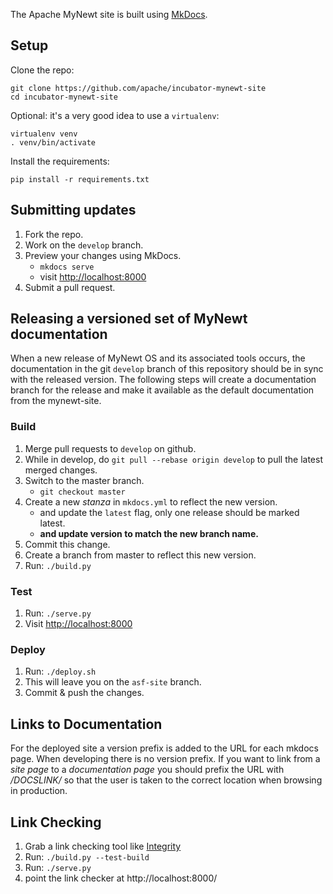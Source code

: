 The Apache MyNewt site is built using [MkDocs](http://www.mkdocs.org/).

## Setup

Clone the repo:

    git clone https://github.com/apache/incubator-mynewt-site
    cd incubator-mynewt-site

Optional: it's a very good idea to use a `virtualenv`:

    virtualenv venv
    . venv/bin/activate

Install the requirements:

    pip install -r requirements.txt

## Submitting updates

1. Fork the repo.
1. Work on the `develop` branch.
1. Preview your changes using MkDocs.
    * `mkdocs serve`
    * visit [http://localhost:8000](http://localhost:8000)
1. Submit a pull request.

## Releasing a versioned set of MyNewt documentation
When a new release of MyNewt OS and its associated tools occurs, the documentation in the git `develop` branch of this repository should be in sync with the released version. The following steps will create a documentation branch for the release and make it available as the default documentation from the mynewt-site.

### Build

1. Merge pull requests to `develop` on github.
1. While in develop, do `git pull --rebase origin develop` to pull the latest merged changes. 
1. Switch to the master branch.
    * `git checkout master`
1. Create a new _stanza_ in `mkdocs.yml` to reflect the new version.
    * and update the `latest` flag, only one release should be marked latest.
    * **and update version to match the new branch name.**
1. Commit this change.
1. Create a branch from master to reflect this new version.
1. Run: `./build.py`

### Test

1. Run: `./serve.py`
1. Visit [http://localhost:8000](http://localhost:8000)

### Deploy

1. Run: `./deploy.sh`
1. This will leave you on the `asf-site` branch.
1. Commit & push the changes.

## Links to Documentation

For the deployed site a version prefix is added to the URL for each mkdocs page. When developing there is no version prefix. If you want to link from a _site page_ to a _documentation page_ you should prefix the URL with */DOCSLINK/* so that the user is taken to the correct location when browsing in production.

## Link Checking

1. Grab a link checking tool like [Integrity](http://peacockmedia.software/mac/integrity/free.html)
1. Run: `./build.py --test-build`
1. Run: `./serve.py`
1. point the link checker at http://localhost:8000/
